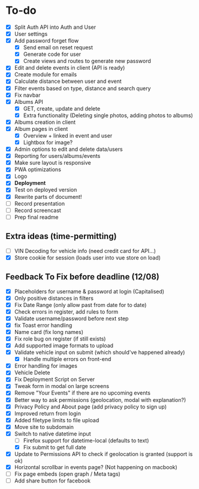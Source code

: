 # To-do

- [x] Split Auth API into Auth and User
- [x] User settings
- [x] Add password forget flow
  - [x] Send email on reset request
  - [x] Generate code for user
  - [x] Create views and routes to generate new password
- [x] Edit and delete events in client (API is ready)
- [x] Create module for emails
- [x] Calculate distance between user and event
- [x] Filter events based on type, distance and search query
- [x] Fix navbar
- [x] Albums API
  - [x] GET, create, update and delete
  - [x] Extra functionality (Deleting single photos, adding photos to albums)
- [x] Albums creation in client
- [x] Album pages in client
  - [x] Overview + linked in event and user
  - [x] Lightbox for image?
- [x] Admin options to edit and delete data/users
- [x] Reporting for users/albums/events
- [x] Make sure layout is responsive
- [x] PWA optimizations
- [x] Logo
- [x] **Deployment**
- [x] Test on deployed version
- [x] Rewrite parts of document!
- [ ] Record presentation
- [ ] Record screencast
- [ ] Prep final readme

## Extra ideas (time-permitting)
- [ ] VIN Decoding for vehicle info (need credit card for API...)
- [x] Store cookie for session (loads user into vue store on load)

## Feedback To Fix before deadline (12/08)
- [x] Placeholders for username & password at login (Capitalised)
- [x] Only positive distances in filters
- [x] Fix Date Range (only allow past from date for to date)
- [x] Check errors in register, add rules to form
- [x] Validate username/password before next step
- [x] fix Toast error handling
- [x] Name card (fix long names)
- [x] Fix role bug on register (if still exists)
- [x] Add supported image formats to upload
- [x] Validate vehicle input on submit (which should've happened already)
  - [x] Handle multiple errors on front-end
- [x] Error handling for images
- [x] Vehicle Delete
- [x] Fix Deployment Script on Server
- [x] Tweak form in modal on large screens
- [x] Remove "Your Events" if there are no upcoming events
- [x] Better way to ask permissions (geolocation, modal with explanation?)
- [x] Privacy Policy and About page (add privacy policy to sign up)
- [x] Improved return from login
- [x] Added filetype limits to file upload
- [x] Move site to subdomain
- [x] Switch to native datetime input
  - [ ] Firefox support for datetime-local (defaults to text)
  - [x] Fix submit to get full date
- [x] Update to Permissions API to check if geolocation is granted (support is ok)
- [x] Horizontal scrollbar in events page? (Not happening on macbook)
- [ ] Fix page embeds (open graph / Meta tags)
- [ ] Add share button for facebook